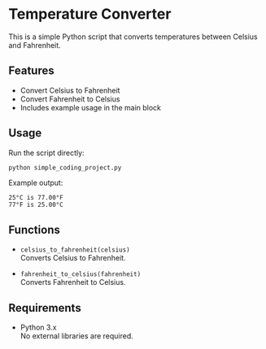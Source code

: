 # Temperature Converter

This is a simple Python script that converts temperatures between Celsius and Fahrenheit.

## Features

- Convert Celsius to Fahrenheit
- Convert Fahrenheit to Celsius
- Includes example usage in the main block

## Usage

Run the script directly:

```bash
python simple_coding_project.py
```

Example output:

```
25°C is 77.00°F
77°F is 25.00°C
```

## Functions

- `celsius_to_fahrenheit(celsius)`  
  Converts Celsius to Fahrenheit.

- `fahrenheit_to_celsius(fahrenheit)`  
  Converts Fahrenheit to Celsius.

## Requirements

- Python 3.x  
  No external libraries are required.
